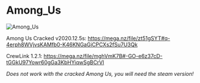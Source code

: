 # Among_Us

![Among_Us](https://steamcdn-a.akamaihd.net/steam/apps/945360/header.jpg?t=1606236732)

Among Us Cracked v2020.12.5s: https://mega.nz/file/zt51gSYT#q-4erph8WVjvsKAMfb0-K46KNGaGiCPCXs2fSu7U3Qk


CrewLink 1.2.1: https://mega.nz/file/mghVmK7B#-GO-e6z37cD-tGGkU97Yowr60gGa3KbHYiqwSgBCrVI

*Does not work with the cracked Among Us, you will need the steam version!*
